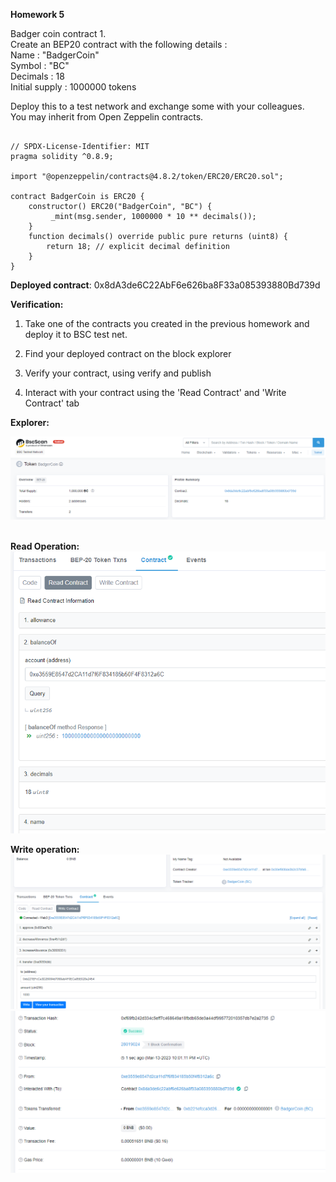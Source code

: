 **Homework 5**

Badger coin contract 1.  
Create an BEP20 contract with the following details :  
Name : "BadgerCoin"   
Symbol : "BC"   
Decimals : 18   
Initial supply : 1000000 tokens 

Deploy this to a test network and exchange some with your colleagues.   
You may inherit from Open Zeppelin contracts.

```solidity

// SPDX-License-Identifier: MIT
pragma solidity ^0.8.9;

import "@openzeppelin/contracts@4.8.2/token/ERC20/ERC20.sol";

contract BadgerCoin is ERC20 {
    constructor() ERC20("BadgerCoin", "BC") {
         _mint(msg.sender, 1000000 * 10 ** decimals());
    }
    function decimals() override public pure returns (uint8) {
        return 18; // explicit decimal definition
    }
}
```

**Deployed contract**: 0x8dA3de6C22AbF6e626ba8F33a085393880Bd739d

**Verification:**

1. Take one of the contracts you created in the previous homework and
deploy it to BSC test net.

2. Find your deployed contract on the block explorer

3. Verify your contract, using verify and publish

4. Interact with your contract using the 'Read Contract' and 'Write
Contract' tab

**Explorer:**

![](https://github.com/sergiotechx/bnbchainzero2hero/blob/main/homework5/explorer.PNG?raw=true)  

**Read Operation:**  
![](https://github.com/sergiotechx/bnbchainzero2hero/blob/main/homework5/Reading.PNG?raw=true)

**Write operation:**  
![](https://github.com/sergiotechx/bnbchainzero2hero/blob/main/homework5/Write1.PNG?raw=true)  
![](https://github.com/sergiotechx/bnbchainzero2hero/blob/main/homework5/Write2.PNG?raw=true)
